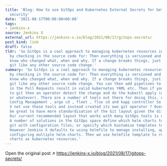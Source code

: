 ```yaml
---
title: 'Blog: How to use GitOps and Kubernetes External Secrets for better audit and
  security'
date: '2021-08-17T00:00:00+00:00'
tags:
- jenkins-x
source: Jenkins X
external_url: https://jenkins-x.io/blog/2021/08/17/gitops-secrets/
post_kind: link
draft: false
tldr: 'So GitOps is a cool approach to managing kubernetes resources in a cluster,
  by checking in the source code for: Then everything is versioned and audited; you
  know who changed what, when and why. If a change breaks things, just revert via
  git like any other source code change.'
summary: 'So GitOps is a cool approach to managing kubernetes resources in a cluster,
  by checking in the source code for: Then everything is versioned and audited; you
  know who changed what, when and why. If a change breaks things, just revert via
  git like any other source code change. You can then add pipelines to verify changes
  in the Pull Requests result in valid kubernetes YAML etc. Then if you merge changes
  to git then an operator detect the change and do the kubectl apply (or helm install
  or whatever). There are a number of tools out there for doing this. e. g. Anthos
  Config Management , argo cd , fleet , flux cd and kapp controller So why did Jenkins
  X not use these tools and instead created its own git operator ? Over time it would
  be great to have more standardisation of the Git layout given the different tool.
  Our current recommended layout that works with many GitOps tools is described here.
  A number of solutions in the GitOps space define which helm charts to install in
  git with configuration files; or specify which kustomize templates to apply etc.
  However Jenkins X defaults to using helmfile to manage installing, upgrading and
  configuring multiple helm charts. Then we use helmfile template to render the helm
  charts as kubernetes resources.'
---
```

Open the original post ↗ https://jenkins-x.io/blog/2021/08/17/gitops-secrets/
